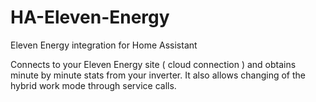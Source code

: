 # HA-Eleven-Energy
Eleven Energy integration for Home Assistant

Connects to your Eleven Energy site ( cloud connection ) and obtains minute by minute stats from your inverter. It also allows changing of the hybrid work mode through service calls.
